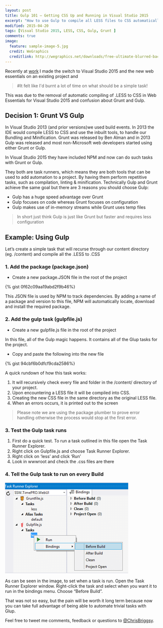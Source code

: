 ```yaml
---
layout: post
title: Gulp 101 – Getting CSS Up and Running in Visual Studio 2015
excerpt: "How to use Gulp to compile all LESS files to CSS automatically."
modified: 2015-04-20
tags: [Visual Studio 2015, LESS, CSS, Gulp, Grunt ]
comments: true
image:
  feature: sample-image-5.jpg
  credit: WeGraphics
  creditlink: http://wegraphics.net/downloads/free-ultimate-blurred-background-pack/
---
```


Recently at [work](http://www.ssw.com.au/ssw/default.aspx) I made the switch to Visual Studio 2015 and the new web essentials on an existing project and

>#It felt like I'd burnt a lot of time on what should be a simple task!

This was due to the removal of automatic compiling of .LESS to CSS in Web Essentials for Visual Studio 2015 and confusion about Grunt and Gulp.

## Decision 1: Grunt VS Gulp

In Visual Studio 2013 (and prior versions)we used build events. In 2013 the IDE would compile LESS to CSS and use the inbuilt tools, to handle our Bundling and Minification. Grunt was released by Ben Alman and in 2013 Gulp was released and most non-Microsoft web developers started using either Grunt or Gulp.

In Visual Studio 2015 they have included NPM and now can do such tasks with Grunt or Gulp.

They both are task runners, which means they are both tools that can be used to add automation to a project. By having them perform repetitive tasks, such as compilation, linting & minification. Technically Gulp and Grunt achieve the same goal but there are 3 reasons you should choose Gulp:

* Gulp has a huge speed advantage over Grunt
* Gulp focuses on code whereas Grunt focuses on configuration
* Gulp makes use of in-memory streams while Grunt uses temp files

>In short just think Gulp is just like Grunt but faster and requires less configuration

## Example: Using Gulp

Let’s create a simple task that will recurse through our content directory (eg. /content) and compile all the .LESS to .CSS

### 1. Add the package (package.json)

* Create a new package.JSON file in the root of the project

{% gist 0f62c09aa19abd2f9b46%}

This JSON file is used by NPM to track dependencies. By adding a name of a package and version to this file, NPM will automatically locate, download and install the required package. 

### 2. Add the gulp task (gulpfile.js)

* Create a new gulpfile.js file in the root of the project

In this file, all of the Gulp magic happens. It contains all of the Glup tasks for the project.

* Copy and paste the following into the new file

{% gist 94cbf6b0dfcf9cda2586%}

A quick rundown of how this task works:

1. It will recursively check every file and folder in the /content/ directory of your project. 
1. Upon encountering a LESS file it will be compiled into CSS.
1. Creating the new CSS file in the same directory as the original LESS file. 
1. When an errors occurs, it is printed out to the screen

>Please note we are using the package plumber to prove error handling otherwise the process would stop at the first error.

### 3. Test the Gulp task runs

1.	First do a quick test. To run a task outlined in this file open the Task Runner Explorer.
1.	Right click on Gulpfile.js and choose Task Runner Explorer.
1.	Right click on ‘less’ and click ‘Run’
1.	Look in wwwroot and check the .css files are there

### 4. Tell the Gulp task to run on every Build

![Run the new Gulp task on build](/images/TaskRunnerExplorer-compressor.png)

As can be seen in the image, to set when a task is run. Open the Task Runner Explorer window. Right-click the task and select when you want it to run in the bindings menu. Choose “Before Build”.

That was not so easy, but the pain will be worth it long term because now you can take full advantage of being able to automate trivial tasks with Glup.

Feel free to tweet me comments, feedback or questions to [@ChrisBriggsy](https://twitter.com/ChrisBriggsy).